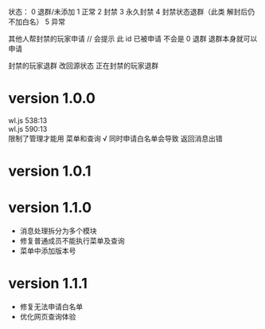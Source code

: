 状态：
0 退群/未添加
1 正常
2 封禁
3 永久封禁
4 封禁状态退群（此类 解封后仍不加白名）
5 异常

其他人帮封禁的玩家申请 // 会提示 此 id 已被申请 不会是 0 退群 退群本身就可以申请

封禁的玩家退群 改回源状态
正在封禁的玩家退群

# version 1.0.0

wl.js 538:13  
wl.js 590:13  
限制了管理才能用 菜单和查询 √
同时申请白名单会导致 返回消息出错

# version 1.0.1

# version 1.1.0

- 消息处理拆分为多个模块
- 修复普通成员不能执行菜单及查询
- 菜单中添加版本号

# version 1.1.1

- 修复无法申请白名单
- 优化网页查询体验
